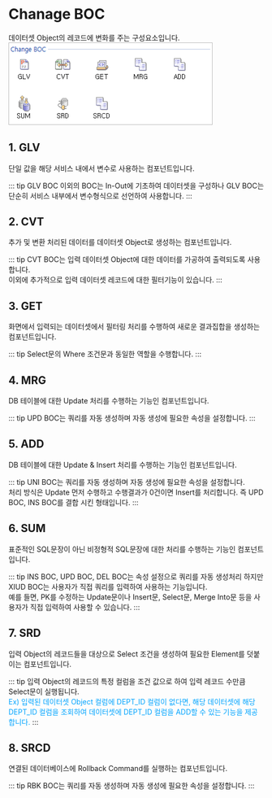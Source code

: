 # Chanage BOC

데이터셋 Object의 레코드에 변화를 주는 구성요소입니다. <br/>
<img class="boxBorder" src="../../.vuepress\public\documentation\service-model\BOC\ChangeBOC\ChangeBOC.png" style="width:400px;"> <br/>

## 1. GLV
단일 값을 해당 서비스 내에서 변수로 사용하는 컴포넌트입니다.

<!-- Remark -->
::: tip <Badge type="tip" text="Remark" vertical="middle" /> 
GLV BOC 이외의 BOC는 In-Out에 기초하여 데이터셋을 구성하나 GLV BOC는 단순히 서비스 내부에서 변수형식으로 선언하여 사용합니다.
:::
<!-- -->

## 2. CVT
추가 및 변환 처리된 데이터를 데이터셋 Object로 생성하는 컴포넌트입니다.

<!-- Remark -->
::: tip <Badge type="tip" text="Remark" vertical="middle" /> 
CVT BOC는 입력 데이터셋 Object에 대한 데이터를 가공하여 출력되도록 사용합니다.<br/>
이외에 추가적으로 입력 데이터셋 레코드에 대한 필터기능이 있습니다.
:::
<!-- -->

## 3. GET
화면에서 입력되는 데이터셋에서 필터링 처리를 수행하여 새로운 결과집합을 생성하는 컴포넌트입니다.

<!-- Remark -->
::: tip <Badge type="tip" text="Remark" vertical="middle" /> 
Select문의 Where 조건문과 동일한 역할을 수행합니다.
:::
<!-- -->

## 4. MRG
DB 테이블에 대한 Update 처리를 수행하는 기능인 컴포넌트입니다.

<!-- Remark -->
::: tip <Badge type="tip" text="Remark" vertical="middle" /> 
UPD BOC는 쿼리를 자동 생성하며 자동 생성에 필요한 속성을 설정합니다.
:::
<!-- -->

## 5. ADD
DB 테이블에 대한 Update & Insert 처리를 수행하는 기능인 컴포넌트입니다.

<!-- Remark -->
::: tip <Badge type="tip" text="Remark" vertical="middle" /> 
UNI BOC는 쿼리를 자동 생성하며 자동 생성에 필요한 속성을 설정합니다. <br/>
처리 방식은 Update 먼저 수행하고 수행결과가 0건이면 Insert를 처리합니다. 즉 UPD BOC, INS BOC를 결합 시킨 형태입니다. 
:::
<!-- -->

## 6. SUM
표준적인 SQL문장이 아닌 비정형적 SQL문장에 대한 처리를 수행하는 기능인 컴포넌트입니다.

<!-- Remark -->
::: tip <Badge type="tip" text="Remark" vertical="middle" /> 
INS BOC, UPD BOC, DEL BOC는 속성 설정으로 쿼리를 자동 생성처리 하지만 XIUD BOC는 사용자가 직접 쿼리를 입력하여 사용하는 기능입니다.<br/>
예를 들면, PK를 수정하는 Update문이나 Insert문, Select문, Merge Into문 등을 사용자가 직접 입력하여 사용할 수 있습니다.
:::
<!-- -->

## 7. SRD
입력 Object의 레코드들을 대상으로 Select 조건을 생성하여 필요한 Element를 덧붙이는 컴포넌트입니다.

<!-- Remark -->
::: tip <Badge type="tip" text="Remark" vertical="middle" /> 
입력 Object의 레코드의 특정 컬럼을 조건 값으로 하여 입력 레코드 수만큼 Select문이 실행됩니다. <br/>
<span class="spanEx"> Ex) 입력된 데이터셋 Object 컬럼에 DEPT_ID 컬럼이 없다면, 해당 데이터셋에 해당 DEPT_ID 컬럼을 조회하여 데이터셋에 DEPT_ID 컬럼을 ADD할 수 있는 기능을 제공합니다. </span>
:::
<!-- -->

## 8. SRCD
연결된 데이터베이스에 Rollback Command를 실행하는 컴포넌트입니다.

<!-- Remark -->
::: tip <Badge type="tip" text="Remark" vertical="middle" /> 
RBK BOC는 쿼리를 자동 생성하며 자동 생성에 필요한 속성을 설정합니다.
:::
<!-- -->

<style type='text/css'>
  [class*="boxBorder"] { border: 1px solid #bbb; }
  [class*="font20"] { font-size: 20px }
  [class*="font18"] { font-size: 18px }
  [class="spanBtn"] { border: 1px solid #bbb;border-radius: 4px;padding: 3px;background:white; color:dimgrey; }
  [class="spanBtnS"] { border: 1px solid #bbb;border-radius: 4px;padding: 3px;background:white; color:dimgrey; font-size: 13px; }
  [class="spanEx2"] { font-size: 18px; color: #00a4ff; }
  [class="spanEx"] { color: #00a4ff; }
  [class="fontB"] { color: rgb(106, 139, 173); font-size:18px }
  [class*="iconB"] { position: relative; top: 5px; }
  [class*="iconD"] { position: relative; top: -8px; }
  [class*="iconB2"] { color: #6a8bad;display: inline-block;bottom: 40px;position: relative; }
  [class="btnR"] {color:#9C3B00;}
</style>